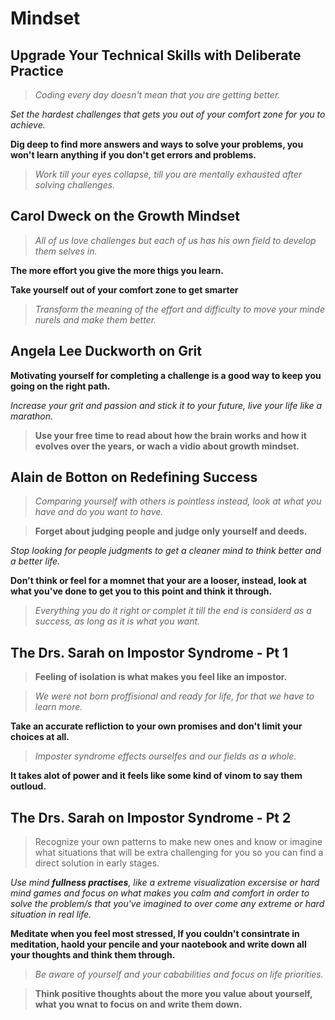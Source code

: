 # Mindset


## Upgrade Your Technical Skills with Deliberate Practice
> *Coding every day doesn't mean that you are getting better.*

*Set the hardest challenges that gets you out of your comfort zone for you to achieve.*

**Dig deep to find more answers and ways to solve your problems, you won't learn anything if you don't get errors and problems.**

> *Work till your eyes collapse, till you are mentally exhausted after solving challenges.*



## Carol Dweck on the Growth Mindset

> *All of us love challenges but each of us has his own field to develop them selves in.*

**The more effort you give the more thigs you learn.**

**Take yourself out of your comfort zone to get smarter**

> *Transform the meaning of the effort and difficulty to move your minde nurels and make them better.*



## Angela Lee Duckworth on Grit 

**Motivating yourself for completing a challenge is a good way to keep you going on the right path.**

*Increase your grit and passion and stick it to your future, live your life like a marathon.*

> **Use your free time to read about how the brain works and how it evolves over the years, or wach a vidio about growth mindset.**


## Alain de Botton on Redefining Success

> *Comparing yourself with others is pointless instead, look at what you have and do you want to have.*

> **Forget about judging people and judge only yourself and deeds.**

*Stop looking for people judgments to get a cleaner mind to think better and a better life.*

**Don't think or feel for a momnet that your are a looser, instead, look at what you've done to get you to this point and think it through.**

> *Everything you do it right or complet it till the end is considerd as a success, as long as it is what you want.*


## The Drs. Sarah on Impostor Syndrome - Pt 1
> **Feeling of isolation is what makes you feel like an impostor.**

> *We were not born proffisional and ready for life, for that we have to learn more.*

**Take an accurate refliction to your own promises and don't limit your choices at all.**

> *Imposter syndrome effects ourselfes and our fields as a whole.*


**It takes alot of power and it feels like some kind of vinom to say them outloud.**


## The Drs. Sarah on Impostor Syndrome - Pt 2

> Recognize your own patterns to make new ones and know or imagine what situations that will be extra challenging for you so you can find a direct solution in early stages.


*Use mind **fullness practises**, like a extreme visualization excersise or hard mind games and focus on what makes you calm and comfort in order to solve the problem/s that you've imagined to over come any extreme or hard situation in real life.*

**Meditate when you feel most stressed, If you couldn't consintrate in meditation, haold your pencile and your naotebook and write down all your thoughts and think them through.**

> *Be aware of yourself and your cababilities and focus on life priorities.*

> **Think positive thoughts about the more you value about yourself, what you wnat to focus on and write them down.**







